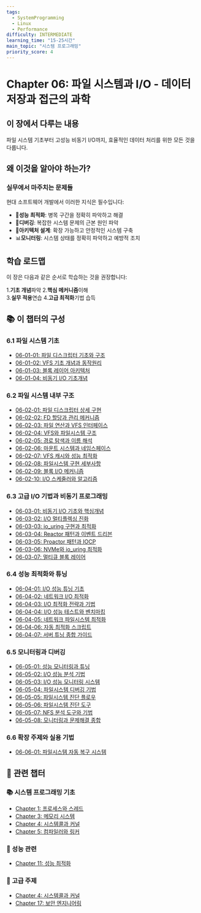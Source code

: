 ```yaml
---
tags:
  - SystemProgramming
  - Linux
  - Performance
difficulty: INTERMEDIATE
learning_time: "15-25시간"
main_topic: "시스템 프로그래밍"
priority_score: 4
---
```


# Chapter 06: 파일 시스템과 I/O - 데이터 저장과 접근의 과학

## 이 장에서 다루는 내용

파일 시스템 기초부터 고성능 비동기 I/O까지, 효율적인 데이터 처리를 위한 모든 것을 다룹니다.

## 왜 이것을 알아야 하는가?

### 실무에서 마주치는 문제들

현대 소프트웨어 개발에서 이러한 지식은 필수입니다:

- 🚀**성능 최적화**: 병목 구간을 정확히 파악하고 해결
- 🐛**디버깅**: 복잡한 시스템 문제의 근본 원인 파악  
- 🔧**아키텍처 설계**: 확장 가능하고 안정적인 시스템 구축
- 📊**모니터링**: 시스템 상태를 정확히 파악하고 예방적 조치

## 학습 로드맵

이 장은 다음과 같은 순서로 학습하는 것을 권장합니다:

1.**기초 개념**파악
2.**핵심 메커니즘**이해  
3.**실무 적용**연습
4.**고급 최적화**기법 습득

## 📚 이 챕터의 구성

### 6.1 파일 시스템 기초

- [06-01-01: 파일 디스크립터 기초와 구조](./06-01-01-fd-basics-structure.md)
- [06-01-02: VFS 기초 개념과 동작원리](./06-01-02-vfs-fundamentals.md)
- [06-01-03: 블록 레이어 아키텍처](./06-01-03-block-layer-architecture.md)
- [06-01-04: 비동기 I/O 기초개념](./06-01-04-async-io-fundamentals.md)

### 6.2 파일 시스템 내부 구조

- [06-02-01: 파일 디스크립터 상세 구현](./06-02-01-file-descriptor.md)
- [06-02-02: FD 할당과 관리 메커니즘](./06-02-02-fd-allocation-management.md)
- [06-02-03: 파일 연산과 VFS 인터페이스](./06-02-03-file-operations-vfs.md)
- [06-02-04: VFS와 파일시스템 구조](./06-02-04-vfs-filesystem.md)
- [06-02-05: 경로 탐색과 이름 해석](./06-02-05-path-lookup.md)
- [06-02-06: 마운트 시스템과 네임스페이스](./06-02-06-mount-system.md)
- [06-02-07: VFS 캐시와 성능 최적화](./06-02-07-vfs-cache.md)
- [06-02-08: 파일시스템 구현 세부사항](./06-02-08-filesystem-impl.md)
- [06-02-09: 블록 I/O 메커니즘](./06-02-09-block-io.md)
- [06-02-10: I/O 스케줄러와 알고리즘](./06-02-10-io-schedulers.md)

### 6.3 고급 I/O 기법과 비동기 프로그래밍

- [06-03-01: 비동기 I/O 기초와 핵심개념](./06-03-01-async-io-fundamentals.md)
- [06-03-02: I/O 멀티플렉싱 진화](./06-03-02-io-multiplexing-evolution.md)
- [06-03-03: io_uring 구현과 최적화](./06-03-03-io-uring-implementation.md)
- [06-03-04: Reactor 패턴과 이벤트 드리븐](./06-03-04-reactor-pattern.md)
- [06-03-05: Proactor 패턴과 IOCP](./06-03-05-proactor-iocp.md)
- [06-03-06: NVMe와 io_uring 최적화](./06-03-06-nvme-io-uring.md)
- [06-03-07: 멀티큐 블록 레이어](./06-03-07-multiqueue-block-layer.md)

### 6.4 성능 최적화와 튜닝

- [06-04-01: I/O 성능 튜닝 기초](./06-04-01-performance-tuning.md)
- [06-04-02: 네트워크 I/O 최적화](./06-04-02-network-optimization.md)
- [06-04-03: I/O 최적화 전략과 기법](./06-04-03-io-optimization-strategies.md)
- [06-04-04: I/O 성능 테스트와 벤치마킹](./06-04-04-io-performance-testing.md)
- [06-04-05: 네트워크 파일시스템 최적화](./06-04-05-network-filesystem-optimization.md)
- [06-04-06: 자동 최적화 스크립트](./06-04-06-auto-optimization-scripts.md)
- [06-04-07: 서버 튜닝 종합 가이드](./06-04-07-server-tuning-guide.md)

### 6.5 모니터링과 디버깅

- [06-05-01: 성능 모니터링과 튜닝](./06-05-01-performance-monitoring-tuning.md)
- [06-05-02: I/O 성능 분석 기법](./06-05-02-io-performance.md)
- [06-05-03: I/O 성능 모니터링 시스템](./06-05-03-io-performance-monitoring.md)
- [06-05-04: 파일시스템 디버깅 기법](./06-05-04-filesystem-debugging.md)
- [06-05-05: 파일시스템 진단 플로우](./06-05-05-filesystem-diagnostic-flow.md)
- [06-05-06: 파일시스템 진단 도구](./06-05-06-filesystem-diagnostic-tools.md)
- [06-05-07: NFS 분석 도구와 기법](./06-05-07-nfs-analysis-tools.md)
- [06-05-08: 모니터링과 문제해결 종합](./06-05-08-monitoring-troubleshooting.md)

### 6.6 확장 주제와 실용 기법

- [06-06-01: 파일시스템 자동 복구 시스템](./06-06-01-filesystem-auto-recovery.md)

## 🔗 관련 챕터

### 📚 시스템 프로그래밍 기초

- [Chapter 1: 프로세스와 스레드](../chapter-01-process-thread/index.md)
- [Chapter 3: 메모리 시스템](../chapter-03-memory-system/index.md)
- [Chapter 4: 시스템콜과 커널](../chapter-04-syscall-kernel/index.md)
- [Chapter 5: 컴파일러와 링커](../chapter-05-compiler-linker/index.md)

### 🚀 성능 관련  

- [Chapter 11: 성능 최적화](../chapter-11-performance-optimization/index.md)

### 🔧 고급 주제

- [Chapter 4: 시스템콜과 커널](../chapter-04-syscall-kernel/index.md)
- [Chapter 17: 보안 엔지니어링](../chapter-17-security-engineering/index.md)
